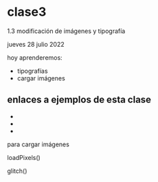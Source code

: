 # clase3

1.3 modificación de imágenes y tipografía

jueves 28 julio 2022

hoy aprenderemos:

- tipografías
- cargar imágenes

## enlaces a ejemplos de esta clase

- []()
- []()
- []()

para cargar imágenes

loadPixels()

glitch()
